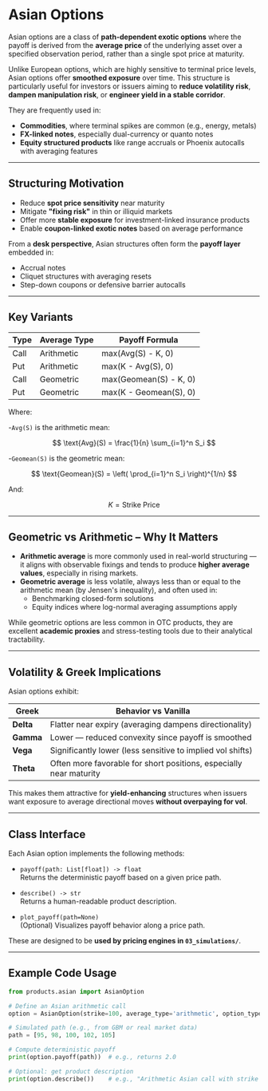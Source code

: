 # Asian Options

Asian options are a class of **path-dependent exotic options** where the payoff is derived from the **average price** of the underlying asset over a specified observation period, rather than a single spot price at maturity.

Unlike European options, which are highly sensitive to terminal price levels, Asian options offer **smoothed exposure** over time. This structure is particularly useful for investors or issuers aiming to **reduce volatility risk**, **dampen manipulation risk**, or **engineer yield in a stable corridor**.

They are frequently used in:
- **Commodities**, where terminal spikes are common (e.g., energy, metals)
- **FX-linked notes**, especially dual-currency or quanto notes
- **Equity structured products** like range accruals or Phoenix autocalls with averaging features

---

## Structuring Motivation

- Reduce **spot price sensitivity** near maturity
- Mitigate **"fixing risk"** in thin or illiquid markets
- Offer more **stable exposure** for investment-linked insurance products
- Enable **coupon-linked exotic notes** based on average performance

From a **desk perspective**, Asian structures often form the **payoff layer** embedded in:
- Accrual notes
- Cliquet structures with averaging resets
- Step-down coupons or defensive barrier autocalls

---

## Key Variants

| Type             | Average Type | Payoff Formula                        |
|------------------|---------------|----------------------------------------|
| Call             | Arithmetic    | max(Avg(S) - K, 0)                     |
| Put              | Arithmetic    | max(K - Avg(S), 0)                     |
| Call             | Geometric     | max(Geomean(S) - K, 0)                 |
| Put              | Geometric     | max(K - Geomean(S), 0)                 |

Where:

-`Avg(S)` is the arithmetic mean:

$$
\text{Avg}(S) = \frac{1}{n} \sum_{i=1}^n S_i
$$

-`Geomean(S)` is the geometric mean:

$$
\text{Geomean}(S) = \left( \prod_{i=1}^n S_i \right)^{1/n}
$$

And:

$$
K = \text{Strike Price}
$$

---

## Geometric vs Arithmetic – Why It Matters

- **Arithmetic average** is more commonly used in real-world structuring — it aligns with observable fixings and tends to produce **higher average values**, especially in rising markets.
- **Geometric average** is less volatile, always less than or equal to the arithmetic mean (by Jensen's inequality), and often used in:
  - Benchmarking closed-form solutions
  - Equity indices where log-normal averaging assumptions apply

While geometric options are less common in OTC products, they are excellent **academic proxies** and stress-testing tools due to their analytical tractability.

---

## Volatility & Greek Implications

Asian options exhibit:

| Greek     | Behavior vs Vanilla |
|-----------|---------------------|
| **Delta** | Flatter near expiry (averaging dampens directionality) |
| **Gamma** | Lower — reduced convexity since payoff is smoothed |
| **Vega**  | Significantly lower (less sensitive to implied vol shifts) |
| **Theta** | Often more favorable for short positions, especially near maturity |

This makes them attractive for **yield-enhancing** structures when issuers want exposure to average directional moves **without overpaying for vol**.

---

## Class Interface

Each Asian option implements the following methods:

- `payoff(path: List[float]) -> float`  
  Returns the deterministic payoff based on a given price path.

- `describe() -> str`  
  Returns a human-readable product description.

- `plot_payoff(path=None)`  
  (Optional) Visualizes payoff behavior along a price path.

These are designed to be **used by pricing engines in `03_simulations/`**.

---

## Example Code Usage

```python
from products.asian import AsianOption

# Define an Asian arithmetic call
option = AsianOption(strike=100, average_type='arithmetic', option_type='call')

# Simulated path (e.g., from GBM or real market data)
path = [95, 98, 100, 102, 105]

# Compute deterministic payoff
print(option.payoff(path))  # e.g., returns 2.0

# Optional: get product description
print(option.describe())    # e.g., "Arithmetic Asian call with strike 100"

